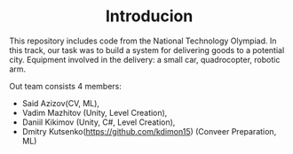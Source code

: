 <h1 align = "center">Introducion</h1>

This repository includes code from the National Technology Olympiad. 
In this track, our task was to build a system for delivering goods to a potential city. 
Equipment involved in the delivery: a small car, quadrocopter, robotic arm.

Out team consists 4 members:
  * Said Azizov(CV, ML),
  * Vadim Mazhitov (Unity, Level Creation),
  * Daniil Kikimov (Unity, C#, Level Creation),
  * Dmitry Kutsenko(https://github.com/kdimon15) (Conveer Preparation, ML) 
